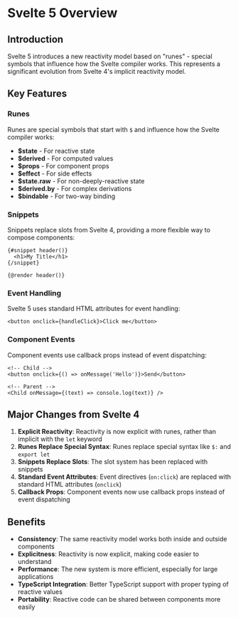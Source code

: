 # Svelte 5 Overview

## Introduction

Svelte 5 introduces a new reactivity model based on "runes" - special
symbols that influence how the Svelte compiler works. This represents
a significant evolution from Svelte 4's implicit reactivity model.

## Key Features

### Runes

Runes are special symbols that start with `$` and influence how the
Svelte compiler works:

- **$state** - For reactive state
- **$derived** - For computed values
- **$props** - For component props
- **$effect** - For side effects
- **$state.raw** - For non-deeply-reactive state
- **$derived.by** - For complex derivations
- **$bindable** - For two-way binding

### Snippets

Snippets replace slots from Svelte 4, providing a more flexible way to
compose components:

```svelte
{#snippet header()}
  <h1>My Title</h1>
{/snippet}

{@render header()}
```

### Event Handling

Svelte 5 uses standard HTML attributes for event handling:

```svelte
<button onclick={handleClick}>Click me</button>
```

### Component Events

Component events use callback props instead of event dispatching:

```svelte
<!-- Child -->
<button onclick={() => onMessage('Hello')}>Send</button>

<!-- Parent -->
<Child onMessage={(text) => console.log(text)} />
```

## Major Changes from Svelte 4

1. **Explicit Reactivity**: Reactivity is now explicit with runes,
   rather than implicit with the `let` keyword
2. **Runes Replace Special Syntax**: Runes replace special syntax like
   `$:` and `export let`
3. **Snippets Replace Slots**: The slot system has been replaced with
   snippets
4. **Standard Event Attributes**: Event directives (`on:click`) are
   replaced with standard HTML attributes (`onclick`)
5. **Callback Props**: Component events now use callback props instead
   of event dispatching

## Benefits

- **Consistency**: The same reactivity model works both inside and
  outside components
- **Explicitness**: Reactivity is now explicit, making code easier to
  understand
- **Performance**: The new system is more efficient, especially for
  large applications
- **TypeScript Integration**: Better TypeScript support with proper
  typing of reactive values
- **Portability**: Reactive code can be shared between components more
  easily
